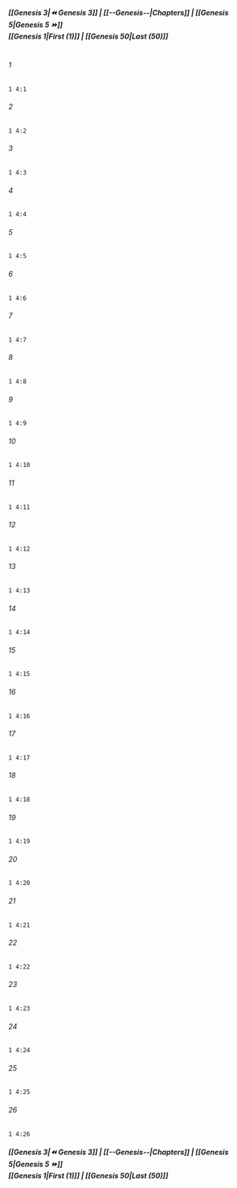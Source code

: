 
##### **[[Genesis 3|⏪ Genesis 3]] | [[--Genesis--|Chapters]] | [[Genesis 5|Genesis 5 ⏩]]**<br>**[[Genesis 1|First (1)]] | [[Genesis 50|Last (50)]]**<br><br>

###### 1
``` verse
1 4:1
```
###### 2
``` verse
1 4:2
```
###### 3
``` verse
1 4:3
```
###### 4
``` verse
1 4:4
```
###### 5
``` verse
1 4:5
```
###### 6
``` verse
1 4:6
```
###### 7
``` verse
1 4:7
```
###### 8
``` verse
1 4:8
```
###### 9
``` verse
1 4:9
```
###### 10
``` verse
1 4:10
```
###### 11
``` verse
1 4:11
```
###### 12
``` verse
1 4:12
```
###### 13
``` verse
1 4:13
```
###### 14
``` verse
1 4:14
```
###### 15
``` verse
1 4:15
```
###### 16
``` verse
1 4:16
```
###### 17
``` verse
1 4:17
```
###### 18
``` verse
1 4:18
```
###### 19
``` verse
1 4:19
```
###### 20
``` verse
1 4:20
```
###### 21
``` verse
1 4:21
```
###### 22
``` verse
1 4:22
```
###### 23
``` verse
1 4:23
```
###### 24
``` verse
1 4:24
```
###### 25
``` verse
1 4:25
```
###### 26
``` verse
1 4:26
```

##### **[[Genesis 3|⏪ Genesis 3]] | [[--Genesis--|Chapters]] | [[Genesis 5|Genesis 5 ⏩]]**<br>**[[Genesis 1|First (1)]] | [[Genesis 50|Last (50)]]**
